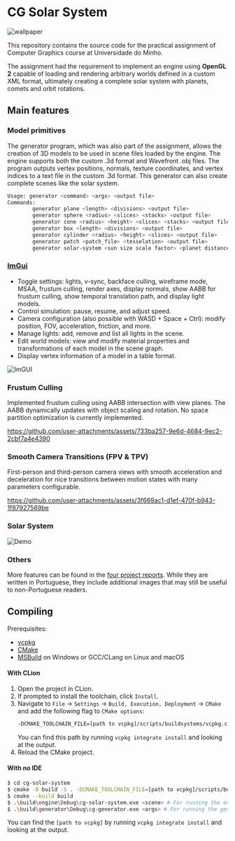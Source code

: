 # CG Solar System

![wallpaper](https://github.com/user-attachments/assets/e7a302cc-88eb-442a-b661-8cada1ecb2e6)

This repository contains the source code for the practical assignment of Computer Graphics course at Universidade do Minho.

The assignment had the requirement to implement an engine using **OpenGL 2** capable of loading and rendering arbitrary worlds defined in a custom XML format, ultimately creating a complete solar system with planets, comets and orbit rotations.

## Main features

### Model primitives

The generator program, which was also part of the assignment, allows the creation of 3D models to be used in scene files loaded by the engine. The engine supports both the custom .3d format and Wavefront .obj files. The program outputs vertex positions, normals, texture coordinates, and vertex indices to a text file in the custom .3d format. This generator can also create complete scenes like the solar system.

```bash
Usage: generator <command> <args> <output file>
Commands:
        generator plane <length> <divisions> <output file>
        generator sphere <radius> <slices> <stacks> <output file>
        generator cone <radius> <height> <slices> <stacks> <output file>
        generator box <length> <divisions> <output file>
        generator cylinder <radius> <height> <slices> <output file>
        generator patch <patch_file> <tesselation> <output file>
        generator solar-system <sun size scale factor> <planet distance scale factor> <scene scale factor> <number of asteroids> <output file>
```

### [ImGui](https://github.com/ocornut/imgui)

- Toggle settings: lights, v-sync, backface culling, wireframe mode, MSAA, frustum culling, render axes, display normals, show AABB for frustum culling, show temporal translation path, and display light models.
- Control simulation: pause, resume, and adjust speed.
- Camera configuration (also possible with WASD + Space + Ctrl): modify position, FOV, acceleration, friction, and more.
- Manage lights: add, remove and list all lights in the scene.
- Edit world models: view and modify material properties and transformations of each model in the scene graph.
- Display vertex information of a model in a table format.

![ImGUI](https://github.com/user-attachments/assets/489a9955-2cde-442f-a90d-e0612f0bc6cd)

### Frustum Culling

Implemented frustum culling using AABB intersection with view planes. The AABB dynamically updates with object scaling and rotation. No space partition optimization is currently implemented.

https://github.com/user-attachments/assets/733ba257-9e6d-4684-9ec2-2cbf7a4e4390

### Smooth Camera Transitions (FPV & TPV)

First-person and third-person camera views with smooth acceleration and deceleration for nice transitions between motion states with many parameters configurable.

https://github.com/user-attachments/assets/3f669ac1-d1ef-470f-b943-1f87927569be

### Solar System

![Demo](https://github.com/user-attachments/assets/bb9cae36-967a-4d15-a5a5-78d1f9c180e6)

### Others

More features can be found in the [four project reports](./reports). While they are written in Portuguese, they include additional images that may still be useful to non-Portuguese readers.

## Compiling

Prerequisites:

- [vcpkg](https://vcpkg.io/en/getting-started)
- [CMake](https://cmake.org/download/)
- [MSBuild](https://visualstudio.microsoft.com/downloads/) on Windows or GCC/CLang on Linux and macOS

#### With CLion

1. Open the project in CLion.
2. If prompted to install the toolchain, click `Install`.
3. Navigate to `File` -> `Settings` -> `Build, Execution, Deployment` -> `CMake` and add the following flag to `CMake options`:
   ```bash
   -DCMAKE_TOOLCHAIN_FILE=[path to vcpkg]/scripts/buildsystems/vcpkg.cmake
   ```
   You can find this path by running `vcpkg integrate install` and looking at the output.
4. Reload the CMake project.

#### With no IDE

```bash
$ cd cg-solar-system
$ cmake -B build -S . -DCMAKE_TOOLCHAIN_FILE=[path to vcpkg]/scripts/buildsystems/vcpkg.cmake
$ cmake --build build
$ .\build\engine\Debug\cg-solar-system.exe <scene> # For running the engine
$ .\build\generator\Debug\cg-generator.exe <args> # For running the generator
```

You can find the `[path to vcpkg]` by running `vcpkg integrate install` and looking at the output.

